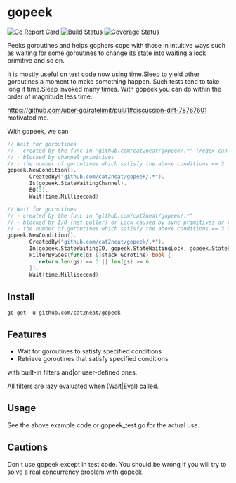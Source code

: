 gopeek
======

[![Go Report Card](https://goreportcard.com/badge/cat2neat/gopeek)](https://goreportcard.com/report/cat2neat/gopeek) [![Build Status](https://travis-ci.org/cat2neat/gopeek.svg?branch=master)](https://travis-ci.org/cat2neat/gopeek) [![Coverage Status](https://coveralls.io/repos/github/cat2neat/gopeek/badge.svg?branch=master)](https://coveralls.io/github/cat2neat/gopeek?branch=master)

Peeks goroutines and helps gophers cope with those in intuitive ways
such as waiting for some goroutines
to change its state into waiting a lock primitive and so on.

It is mostly useful on test code now using time.Sleep to yield
other goroutines a moment to make something happen.
Such tests tend to take long if time.Sleep invoked many times.
With gopeek you can do within the order of magnitude less time.

https://github.com/uber-go/ratelimit/pull/1#discussion-diff-78767601
motivated me.

With gopeek, we can

```go
// Wait for goroutines
// - created by the func in "github.com/cat2neat/gopeek/.*" (regex can be used)
// - blocked by channel primitives
// - the number of goroutines which satisfy the above conditions == 3
gopeek.NewCondition().
       CreatedBy("github.com/cat2neat/gopeek/.*").
       Is(gopeek.StateWaitingChannel).
       EQ(3).
       Wait(time.Millisecond)

// Wait for goroutines
// - created by the func in "github.com/cat2neat/gopeek/.*"
// - blocked by I/O (net poller) or Lock caused by sync primitives or time.Sleep
// - the number of goroutines which satisfy the above conditions == 3 or >= 6
gopeek.NewCondition().
       CreatedBy("github.com/cat2neat/gopeek/.*").
       In(gopeek.StateWaitingIO, gopeek.StateWaitingLock, gopeek.StateSleeping).
       FilterByGoes(func(gs []stack.Gorotine) bool {
          return len(gs) == 3 || len(gs) >= 6
       }).
       Wait(time.Millisecond)
```

Install
-------

```shell
go get -u github.com/cat2neat/gopeek
```

Features
--------
- Wait for goroutines to satisfy specified conditions
- Retrieve goroutines that satisfy specified conditions

with built-in filters and|or user-defined ones.

All filters are lazy evaluated when (Wait|Eval) called.

Usage
-----
See the above example code or gopeek_test.go for the actual use.

Cautions
--------
Don't use gopeek except in test code.
You should be wrong if you will try to solve a real concurrency problem with gopeek.
